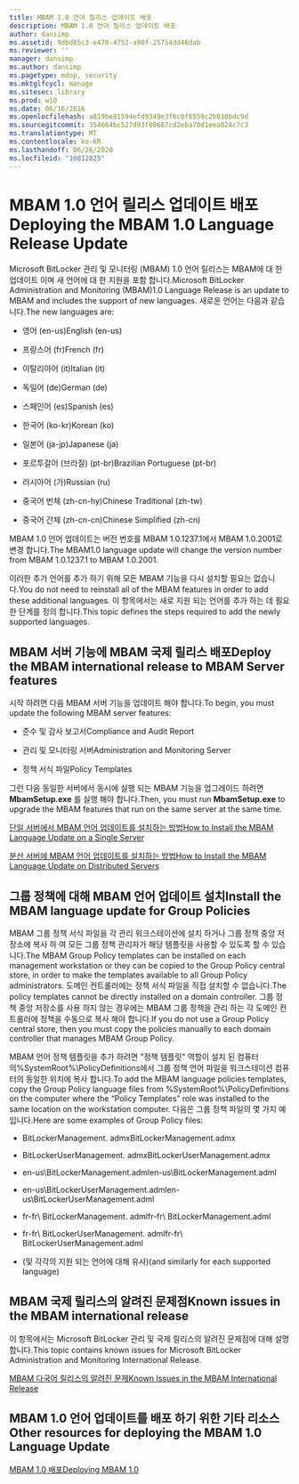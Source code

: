 ```yaml
---
title: MBAM 1.0 언어 릴리스 업데이트 배포
description: MBAM 1.0 언어 릴리스 업데이트 배포
author: dansimp
ms.assetid: 9dbd85c3-e470-4752-a90f-25754dd46dab
ms.reviewer: ''
manager: dansimp
ms.author: dansimp
ms.pagetype: mdop, security
ms.mktglfcycl: manage
ms.sitesec: library
ms.prod: w10
ms.date: 06/16/2016
ms.openlocfilehash: a819be81594efd9349e3f6c0f6559c2b810bdc9d
ms.sourcegitcommit: 354664bc527d93f80687cd2eba70d1eea024c7c3
ms.translationtype: MT
ms.contentlocale: ko-KR
ms.lasthandoff: 06/26/2020
ms.locfileid: "10812825"
---
```

# <span data-ttu-id="48548-103">MBAM 1.0 언어 릴리스 업데이트 배포</span><span class="sxs-lookup"><span data-stu-id="48548-103">Deploying the MBAM 1.0 Language Release Update</span></span>


<span data-ttu-id="48548-104">Microsoft BitLocker 관리 및 모니터링 (MBAM) 1.0 언어 릴리스는 MBAM에 대 한 업데이트 이며 새 언어에 대 한 지원을 포함 합니다.</span><span class="sxs-lookup"><span data-stu-id="48548-104">Microsoft BitLocker Administration and Monitoring (MBAM)1.0 Language Release is an update to MBAM and includes the support of new languages.</span></span> <span data-ttu-id="48548-105">새로운 언어는 다음과 같습니다.</span><span class="sxs-lookup"><span data-stu-id="48548-105">The new languages are:</span></span>

-   <span data-ttu-id="48548-106">영어 (en-us)</span><span class="sxs-lookup"><span data-stu-id="48548-106">English (en-us)</span></span>

-   <span data-ttu-id="48548-107">프랑스어 (fr)</span><span class="sxs-lookup"><span data-stu-id="48548-107">French (fr)</span></span>

-   <span data-ttu-id="48548-108">이탈리아어 (it)</span><span class="sxs-lookup"><span data-stu-id="48548-108">Italian (it)</span></span>

-   <span data-ttu-id="48548-109">독일어 (de)</span><span class="sxs-lookup"><span data-stu-id="48548-109">German (de)</span></span>

-   <span data-ttu-id="48548-110">스페인어 (es)</span><span class="sxs-lookup"><span data-stu-id="48548-110">Spanish (es)</span></span>

-   <span data-ttu-id="48548-111">한국어 (ko-kr)</span><span class="sxs-lookup"><span data-stu-id="48548-111">Korean (ko)</span></span>

-   <span data-ttu-id="48548-112">일본어 (ja-jp)</span><span class="sxs-lookup"><span data-stu-id="48548-112">Japanese (ja)</span></span>

-   <span data-ttu-id="48548-113">포르투갈어 (브라질) (pt-br)</span><span class="sxs-lookup"><span data-stu-id="48548-113">Brazilian Portuguese (pt-br)</span></span>

-   <span data-ttu-id="48548-114">러시아어 (가)</span><span class="sxs-lookup"><span data-stu-id="48548-114">Russian (ru)</span></span>

-   <span data-ttu-id="48548-115">중국어 번체 (zh-cn-hy)</span><span class="sxs-lookup"><span data-stu-id="48548-115">Chinese Traditional (zh-tw)</span></span>

-   <span data-ttu-id="48548-116">중국어 간체 (zh-cn-cn)</span><span class="sxs-lookup"><span data-stu-id="48548-116">Chinese Simplified (zh-cn)</span></span>

<span data-ttu-id="48548-117">MBAM 1.0 언어 업데이트는 버전 번호를 MBAM 1.0.1237.1에서 MBAM 1.0.2001로 변경 합니다.</span><span class="sxs-lookup"><span data-stu-id="48548-117">The MBAM1.0 language update will change the version number from MBAM 1.0.1237.1 to MBAM 1.0.2001.</span></span>

<span data-ttu-id="48548-118">이러한 추가 언어를 추가 하기 위해 모든 MBAM 기능을 다시 설치할 필요는 없습니다.</span><span class="sxs-lookup"><span data-stu-id="48548-118">You do not need to reinstall all of the MBAM features in order to add these additional languages.</span></span> <span data-ttu-id="48548-119">이 항목에서는 새로 지원 되는 언어를 추가 하는 데 필요한 단계를 정의 합니다.</span><span class="sxs-lookup"><span data-stu-id="48548-119">This topic defines the steps required to add the newly supported languages.</span></span>

## <span data-ttu-id="48548-120">MBAM 서버 기능에 MBAM 국제 릴리스 배포</span><span class="sxs-lookup"><span data-stu-id="48548-120">Deploy the MBAM international release to MBAM Server features</span></span>


<span data-ttu-id="48548-121">시작 하려면 다음 MBAM 서버 기능을 업데이트 해야 합니다.</span><span class="sxs-lookup"><span data-stu-id="48548-121">To begin, you must update the following MBAM server features:</span></span>

-   <span data-ttu-id="48548-122">준수 및 감사 보고서</span><span class="sxs-lookup"><span data-stu-id="48548-122">Compliance and Audit Report</span></span>

-   <span data-ttu-id="48548-123">관리 및 모니터링 서버</span><span class="sxs-lookup"><span data-stu-id="48548-123">Administration and Monitoring Server</span></span>

-   <span data-ttu-id="48548-124">정책 서식 파일</span><span class="sxs-lookup"><span data-stu-id="48548-124">Policy Templates</span></span>

<span data-ttu-id="48548-125">그런 다음 동일한 서버에서 동시에 실행 되는 MBAM 기능을 업그레이드 하려면 **MbamSetup.exe** 를 실행 해야 합니다.</span><span class="sxs-lookup"><span data-stu-id="48548-125">Then, you must run **MbamSetup.exe** to upgrade the MBAM features that run on the same server at the same time.</span></span>

[<span data-ttu-id="48548-126">단일 서버에서 MBAM 언어 업데이트를 설치하는 방법</span><span class="sxs-lookup"><span data-stu-id="48548-126">How to Install the MBAM Language Update on a Single Server</span></span>](how-to-install-the-mbam-language-update-on-a-single-server-mbam-1.md)

[<span data-ttu-id="48548-127">분산 서버에 MBAM 언어 업데이트를 설치하는 방법</span><span class="sxs-lookup"><span data-stu-id="48548-127">How to Install the MBAM Language Update on Distributed Servers</span></span>](how-to-install-the-mbam-language-update-on-distributed-servers-mbam-1.md)

## <span data-ttu-id="48548-128">그룹 정책에 대해 MBAM 언어 업데이트 설치</span><span class="sxs-lookup"><span data-stu-id="48548-128">Install the MBAM language update for Group Policies</span></span>


<span data-ttu-id="48548-129">MBAM 그룹 정책 서식 파일을 각 관리 워크스테이션에 설치 하거나 그룹 정책 중앙 저장소에 복사 하 여 모든 그룹 정책 관리자가 해당 템플릿을 사용할 수 있도록 할 수 있습니다.</span><span class="sxs-lookup"><span data-stu-id="48548-129">The MBAM Group Policy templates can be installed on each management workstation or they can be copied to the Group Policy central store, in order to make the templates available to all Group Policy administrators.</span></span> <span data-ttu-id="48548-130">도메인 컨트롤러에는 정책 서식 파일을 직접 설치할 수 없습니다.</span><span class="sxs-lookup"><span data-stu-id="48548-130">The policy templates cannot be directly installed on a domain controller.</span></span> <span data-ttu-id="48548-131">그룹 정책 중앙 저장소를 사용 하지 않는 경우에는 MBAM 그룹 정책을 관리 하는 각 도메인 컨트롤러에 정책을 수동으로 복사 해야 합니다.</span><span class="sxs-lookup"><span data-stu-id="48548-131">If you do not use a Group Policy central store, then you must copy the policies manually to each domain controller that manages MBAM Group Policy.</span></span>

<span data-ttu-id="48548-132">MBAM 언어 정책 템플릿을 추가 하려면 "정책 템플릿" 역할이 설치 된 컴퓨터 의%SystemRoot%\\PolicyDefinitions에서 그룹 정책 언어 파일을 워크스테이션 컴퓨터의 동일한 위치에 복사 합니다.</span><span class="sxs-lookup"><span data-stu-id="48548-132">To add the MBAM language policies templates, copy the Group Policy language files from %SystemRoot%\\PolicyDefinitions on the computer where the “Policy Templates” role was installed to the same location on the workstation computer.</span></span> <span data-ttu-id="48548-133">다음은 그룹 정책 파일의 몇 가지 예입니다.</span><span class="sxs-lookup"><span data-stu-id="48548-133">Here are some examples of Group Policy files:</span></span>

-   <span data-ttu-id="48548-134">BitLockerManagement. admx</span><span class="sxs-lookup"><span data-stu-id="48548-134">BitLockerManagement.admx</span></span>

-   <span data-ttu-id="48548-135">BitLockerUserManagement. admx</span><span class="sxs-lookup"><span data-stu-id="48548-135">BitLockerUserManagement.admx</span></span>

-   <span data-ttu-id="48548-136">en-us\\BitLockerManagement.adml</span><span class="sxs-lookup"><span data-stu-id="48548-136">en-us\\BitLockerManagement.adml</span></span>

-   <span data-ttu-id="48548-137">en-us\\BitLockerUserManagement.adml</span><span class="sxs-lookup"><span data-stu-id="48548-137">en-us\\BitLockerUserManagement.adml</span></span>

-   <span data-ttu-id="48548-138">fr-fr\\ BitLockerManagement. adml</span><span class="sxs-lookup"><span data-stu-id="48548-138">fr-fr\\ BitLockerManagement.adml</span></span>

-   <span data-ttu-id="48548-139">fr-fr\\ BitLockerUserManagement. adml</span><span class="sxs-lookup"><span data-stu-id="48548-139">fr-fr\\ BitLockerUserManagement.adml</span></span>

-   <span data-ttu-id="48548-140">(및 각각의 지원 되는 언어에 대해 유사)</span><span class="sxs-lookup"><span data-stu-id="48548-140">(and similarly for each supported language)</span></span>

## <span data-ttu-id="48548-141">MBAM 국제 릴리스의 알려진 문제점</span><span class="sxs-lookup"><span data-stu-id="48548-141">Known issues in the MBAM international release</span></span>


<span data-ttu-id="48548-142">이 항목에서는 Microsoft BitLocker 관리 및 국제 릴리스의 알려진 문제점에 대해 설명 합니다.</span><span class="sxs-lookup"><span data-stu-id="48548-142">This topic contains known issues for Microsoft BitLocker Administration and Monitoring International Release.</span></span>

[<span data-ttu-id="48548-143">MBAM 다국어 릴리스의 알려진 문제</span><span class="sxs-lookup"><span data-stu-id="48548-143">Known Issues in the MBAM International Release</span></span>](known-issues-in-the-mbam-international-release-mbam-1.md)

## <span data-ttu-id="48548-144">MBAM 1.0 언어 업데이트를 배포 하기 위한 기타 리소스</span><span class="sxs-lookup"><span data-stu-id="48548-144">Other resources for deploying the MBAM 1.0 Language Update</span></span>


[<span data-ttu-id="48548-145">MBAM 1.0 배포</span><span class="sxs-lookup"><span data-stu-id="48548-145">Deploying MBAM 1.0</span></span>](deploying-mbam-10.md)

 

 





